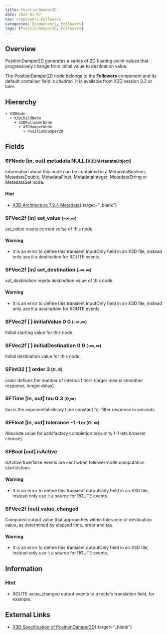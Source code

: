 ```yaml
---
title: PositionDamper2D
date: 2022-01-07
nav: components-Followers
categories: [components, Followers]
tags: [PositionDamper2D, Followers]
---
```

<style>
.post h3 {
  word-spacing: 0.2em;
}
</style>

## Overview

PositionDamper2D generates a series of 2D floating-point values that progressively change from initial value to destination value.

The PositionDamper2D node belongs to the **Followers** component and its default container field is *children.* It is available from X3D version 3.2 or later.

## Hierarchy

```
+ X3DNode
  + X3DChildNode
    + X3DFollowerNode
      + X3DDamperNode
        + PositionDamper2D
```

## Fields

### SFNode [in, out] **metadata** NULL <small>[X3DMetadataObject]</small>

Information about this node can be contained in a MetadataBoolean, MetadataDouble, MetadataFloat, MetadataInteger, MetadataString or MetadataSet node.

#### Hint

- [X3D Architecture 7.2.4 Metadata](https://www.web3d.org/specifications/X3Dv4Draft/ISO-IEC19775-1v4-CD1/Part01/components/core.html#Metadata){:target="_blank"}

### SFVec2f [in] **set_value** <small>(-∞,∞)</small>

*set_value* resets current *value* of this node.

#### Warning

- It is an error to define this transient inputOnly field in an X3D file, instead only use it a destination for ROUTE events.

### SFVec2f [in] **set_destination** <small>(-∞,∞)</small>

*set_destination* resets *destination* value of this node.

#### Warning

- It is an error to define this transient inputOnly field in an X3D file, instead only use it a *destination* for ROUTE events.

### SFVec2f [ ] **initialValue** 0 0 <small>(-∞,∞)</small>

Initial starting value for this node.

### SFVec2f [ ] **initialDestination** 0 0 <small>(-∞,∞)</small>

Initial destination value for this node.

### SFInt32 [ ] **order** 3 <small>[0..5]</small>

*order* defines the number of internal filters (larger means smoother response, longer delay).

### SFTime [in, out] **tau** 0.3 <small>[0,∞)</small>

*tau* is the exponential-decay time constant for filter response in seconds.

### SFFloat [in, out] **tolerance** -1 <small>-1 or [0..∞]</small>

Absolute value for satisfactory completion proximity (-1 lets browser choose).

### SFBool [out] **isActive**

*isActive* true/false events are sent when follower-node computation starts/stops.

#### Warning

- It is an error to define this transient outputOnly field in an X3D file, instead only use it a source for ROUTE events.

### SFVec2f [out] **value_changed**

Computed output value that approaches within tolerance of destination value, as determined by elapsed time, order and tau.

#### Warning

- It is an error to define this transient outputOnly field in an X3D file, instead only use it a source for ROUTE events.

## Information

### Hint

- ROUTE value_changed output events to a <TextureTransform> node's translation field, for example.

## External Links

- [X3D Specification of PositionDamper2D](https://www.web3d.org/documents/specifications/19775-1/V4.0/Part01/components/followers.html#PositionDamper2D){:target="_blank"}
